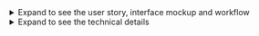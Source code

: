<details>
    <summary>
    Expand to see the user story, interface mockup and workflow
  </summary>
  
  # User story
As a quality engineer I want to have a possibility to load manufacturing data results with points of X, Y and Z coordinates to review and analyze the data for each axis:
-	Check how much variation is there in the values for each axis
-	Check whether any exceptional values (outliers) that differ significantly from other values
-	Define the trend for values change over time (for example values are getting bigger)
Additional features:
-	Visual representation for the values on the measurements scale
-	The median line for the set of values
-	Optional upper and lower outlier limit lines
-	The list with outlier data values if any
-	Ability to change the number of points to analyze (minimum 7 points, maximum – the size of the data set, default = 20)

# User Interface Mockup
<img src="https://github.com/antonchertousov/TrendViewer/assets/121962913/a09b2258-8027-4e77-9270-4a72fe358727">
<br><br>
On application startup no controls are visible except the file path text box, open file button and prompt for select the valid file to start analysis.

Once the valid data file is loaded all the information is shown:
- X axis data with statistic lines (median, upper, lower outlier limits)<br>
-	Outlier table for each axis. If no outliers show the textbox with “No outliers for the axis” text<br>
-	Maximum variation value for the data set on each axis<br>
-	Trend value for each axis (Positive, Negative, Flat)<br>
-	Input textbox for number of points to analyze (default value = 20)<br>
-	The “Recalculate” button to update the view after changing the number of points<br>

# Workflow

•	User press the “Open file” button to select the valid file to analyze<br>
•	If the file is not valid the warning popup appears with error definition<br>
•	The XYZ coordinates data is shown on the screen (see the details in UI Mockup section)<br>
•	User can change the number of data points to analyze and press “Recalculate” button to update the results<br>

# Acceptance criteria

1.	It should be possible to open the valid manufacturing data results file (json format specified)
2.	If file contains invalid data (duplicate ids, invalid format, invalid values) show the warning popup
3.	If file contains less than 7 points show the warning that we need at least 7 points data set
4.	Initially show not more than 20 points of data even if the data set is bigger
5.	If measurement number are mixed in file order them by id before the taking data to analysis
6.	The data from file is available as dots on the graph for each axis (on X – the measurement number, on Y – measured value)
7.	Automatically scale the representation to show all points for each axis
8.	By pointing and left click on the point the measurement number and value should be shown in tooltip
9.	The median line with the value is visible
10.	The outlier limit lines are shown if they are within the max and min values range
11.	If outliers are present, they are shown in the table with “id” and “value” 
12.	The maximum variation value is shown for each axis
13.	The trend value is shown for each axis (possible values: negative, positive, flat)
14.	It should be possible to limit the number of points to analyze: set the value in range of (7-20) and press “Recalculate” button to update the results
15.	The data files with more than 20 data points are allowed
16.	Optional: it should be possible to resize the data graph on vertical axis

</details>

<details>
  <summary>Expand to see the technical details</summary>
  
# Description

The application contains one window to display all the data read from file in json format.
Json data format description:
- “id”: “1” – measurement number (integer)
- “x”: “1.1” – x coordinate value (float)
- “y”: “1.1” – y coordinate value (float)
- “z”: “1.1” – z coordinate value (float)

Initial validation should decline reading the file with incorrect data, duplicate Ids, minimum data points (7).
Expected that measurement Id are increasing from 1 with step=1, but make sure Id’s are in a right order.
All the data from json file should be loaded in memory. In case of changing number of points to show - use data from memory.

# Principles and considerations

Use the MVVM, dependency injection and observer patterns to organize the data flow. Consider to use providers for the measurement data and data processing using the isolated services (use interfaces).

# Components diagram 
![image](https://github.com/antonchertousov/TrendViewer/assets/121962913/4dba3e15-b57e-4b65-8f4a-f879d911b673)

# Data classes
![image](https://github.com/antonchertousov/TrendViewer/assets/121962913/fafc27d1-c5bf-40c6-94ac-85b82368e745)

# Sequence diagram
![image](https://github.com/antonchertousov/TrendViewer/assets/121962913/7cf9823c-37d5-49b2-867d-4baa4ea1be11)

# Scope
- Backend (Data reading, data processing, populating the data model for visual representation)
- Frontend (Preparing the data for the view, UX design, interaction with backend)

# Data processing
## Calculating the maximum variation for the values
Find the minimum and maximum values in the sequence and take the absolute value for these.

## Calculating the trend for the values
Find the slope for the sequence of values (use the slope math calculation). If the slope value greater than 0 assign the trend as positive, if lower than 0 – negative. The ideal flat trend should have the zero slope value, but consider to use the tolerance value i.e. define trend as flat if the absolute slope value not greater than 1/1000.

## Calculating the median value for the data sequence
Order a data set x1 ≤ x2 ≤ x3 ≤ ... ≤ xn from lowest to highest value, the median is the numeric value separating the upper half of the ordered sample data from the lower half. If n is odd the median is the center value. If n is even the median is the average of the 2 center values.

## Calculating the lower and upper outlier limits
1. Calculate the quartiles on the data set. The median is the second quartile Q2. It divides the ordered data set into higher and lower halves.  The first quartile, Q1, is the median of the lower half not including Q2. The third quartile, Q3, is the median of the higher half not including Q2.
2. Calculate the range from Q1 to Q3 is the interquartile range IQR=Q3−Q1
3. Potential outliers are values that lie above the Upper Limit or below the Lower Limit of the sample set:
Upper Limit=Q3+1.5×IQR
Lower Limit=Q1−1.5×IQR

# Logging
The application should have the appropriate level of logging for actions and calculations. Use the log4net component with these levels:
-	Error level – for any error during file operations or calculation
-	Info level – for logging the common actions
-	Debug level – for logging the calculation results

# Acceptance criteria
-	Source Code
-	Executable and library files required to run the application
-	Valid and invalid json data files to show functionality
-	Log file created in the application executable folder
-	Unit tests for basic components, the total test coverage ~80%
-	Technical documentation (take from the technical description of this document)

# Test data
The samples are located in TestData folder.
</details>
